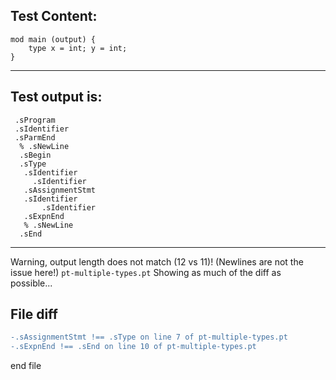 
Test Content: 
-------------------------
```
mod main (output) {
    type x = int; y = int;
}
```
------------------------
Test output is: 
-------------------------
```
 .sProgram
 .sIdentifier
 .sParmEnd
  % .sNewLine
  .sBegin
  .sType
   .sIdentifier
     .sIdentifier
   .sAssignmentStmt
   .sIdentifier
       .sIdentifier
   .sExpnEnd
   % .sNewLine
  .sEnd

```
------------------------
Warning, output length does not match (12 vs 11)!  (Newlines are not the issue here!) `pt-multiple-types.pt`
Showing as much of the diff as possible...

File diff
-------------------------
```diff
-.sAssignmentStmt !== .sType on line 7 of pt-multiple-types.pt
-.sExpnEnd !== .sEnd on line 10 of pt-multiple-types.pt

```
end file

